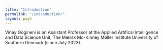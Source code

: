 ```yaml
---
title: "Introduction"
permalink: "/Introduction/"
layout: page
---
```


Vinay Gogineni is an Assistant Professor at the Applied Artifical Intelligence and Data Science Unit, 
The Mærsk Mc-Kinney Møller Institute University of Southern Denmark (since July 2023).
